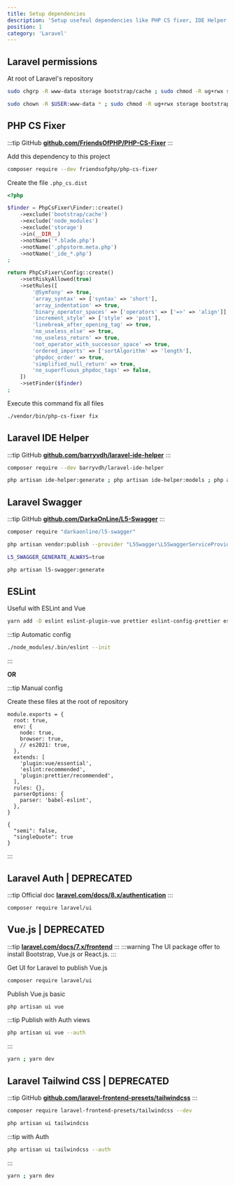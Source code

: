 ```yaml
---
title: Setup dependencies
description: 'Setup usefeul dependencies like PHP CS fixer, IDE Helper...'
position: 1
category: 'Laravel'
---
```


## Laravel permissions

At root of Laravel's repository

```bash
sudo chgrp -R www-data storage bootstrap/cache ; sudo chmod -R ug+rwx storage bootstrap/cache
```

```bash
sudo chown -R $USER:www-data * ; sudo chmod -R ug+rwx storage bootstrap/cache ; git checkout .
```

## PHP CS Fixer

:::tip GitHub
[**github.com/FriendsOfPHP/PHP-CS-Fixer**](https://github.com/FriendsOfPHP/PHP-CS-Fixer)
:::

Add this dependency to this project

```bash
composer require --dev friendsofphp/php-cs-fixer
```

Create the file `.php_cs.dist`

```php
<?php

$finder = PhpCsFixer\Finder::create()
    ->exclude('bootstrap/cache')
    ->exclude('node_modules')
    ->exclude('storage')
    ->in(__DIR__)
    ->notName('*.blade.php')
    ->notName('.phpstorm.meta.php')
    ->notName('_ide_*.php')
;

return PhpCsFixer\Config::create()
    ->setRiskyAllowed(true)
    ->setRules([
        '@Symfony' => true,
        'array_syntax' => ['syntax' => 'short'],
        'array_indentation' => true,
        'binary_operator_spaces' => ['operators' => ['=>' => 'align']],
        'increment_style' => ['style' => 'post'],
        'linebreak_after_opening_tag' => true,
        'no_useless_else' => true,
        'no_useless_return' => true,
        'not_operator_with_successor_space' => true,
        'ordered_imports' => ['sortAlgorithm' => 'length'],
        'phpdoc_order' => true,
        'simplified_null_return' => true,
        'no_superfluous_phpdoc_tags' => false,
    ])
    ->setFinder($finder)
;
```

Execute this command fix all files

```bash
./vendor/bin/php-cs-fixer fix
```

## Laravel IDE Helper

:::tip GitHub
[**github.com/barryvdh/laravel-ide-helper**](https://github.com/barryvdh/laravel-ide-helper)
:::

```bash
composer require --dev barryvdh/laravel-ide-helper
```

```bash
php artisan ide-helper:generate ; php artisan ide-helper:models ; php artisan ide-helper:meta ; php artisan ide-helper:eloquent
```

## Laravel Swagger

:::tip GitHub
[**github.com/DarkaOnLine/L5-Swagger**](https://github.com/DarkaOnLine/L5-Swagger)
:::

```bash
composer require "darkaonline/l5-swagger"
```

```bash
php artisan vendor:publish --provider "L5Swagger\L5SwaggerServiceProvider"
```

```bash
L5_SWAGGER_GENERATE_ALWAYS=true
```

```bash
php artisan l5-swagger:generate
```

## ESLint

Useful with ESLint and Vue

```bash
yarn add -D eslint eslint-plugin-vue prettier eslint-config-prettier eslint-plugin-prettier babel-eslint
```

:::tip Automatic config

```bash
./node_modules/.bin/eslint --init
```

:::

**OR**

:::tip Manual config

Create these files at the root of repository

```js[.eslintrc.js]
module.exports = {
  root: true,
  env: {
    node: true,
    browser: true,
    // es2021: true,
  },
  extends: [
    'plugin:vue/essential',
    'eslint:recommended',
    'plugin:prettier/recommended',
  ],
  rules: {},
  parserOptions: {
    parser: 'babel-eslint',
  },
}
```

```prettierrc[.prettierrc]
{
  "semi": false,
  "singleQuote": true
}
```

:::

## Laravel Auth | DEPRECATED

:::tip Official doc
[**laravel.com/docs/8.x/authentication**](https://laravel.com/docs/8.x/authentication)
:::

```bash
composer require laravel/ui
```

## Vue.js | DEPRECATED

:::tip
[**laravel.com/docs/7.x/frontend**](https://laravel.com/docs/7.x/frontend)
:::
:::warning
The UI package offer to install Bootstrap, Vue.js or React.js.
:::

Get UI for Laravel to publish Vue.js

```bash
composer require laravel/ui
```

Publish Vue.js basic

```bash
php artisan ui vue
```

:::tip Publish with Auth views

```bash
php artisan ui vue --auth
```

:::

```bash
yarn ; yarn dev
```

## Laravel Tailwind CSS | DEPRECATED

:::tip GitHub
[**github.com/laravel-frontend-presets/tailwindcss**](https://github.com/laravel-frontend-presets/tailwindcss)
:::

```bash
composer require laravel-frontend-presets/tailwindcss --dev
```

```bash
php artisan ui tailwindcss
```

:::tip with Auth

```bash
php artisan ui tailwindcss --auth
```

:::

```bash
yarn ; yarn dev
```

